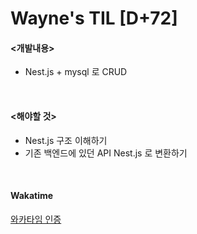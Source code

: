  Wayne's TIL [D+72]
===

#### <개발내용>

- Nest.js + mysql 로 CRUD

<br>

#### <해야할 것>
  
- Nest.js 구조 이해하기
- 기존 백엔드에 있던 API Nest.js 로 변환하기

<br>

#### Wakatime

[와카타임 인증](https://github.com/RyeinKim/TIL/blob/main/wakatime/Nov/20231107.png)